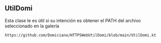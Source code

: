 ## UtilDomi

Esta clase le es útil si su intención es obtener el PATH del archivo seleccionado en la galería

```
https://github.com/Domiciano/HTTPSWebUtilDomi/blob/main/UtilDomi.kt
```
